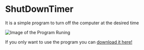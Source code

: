 # ShutDownTimer
It is a simple program to turn off the computer at the desired time

![Image of the Program Runing](https://i.gyazo.com/e12270ee309e1b6d4a78f2f8ae5608ba.png)

If you only want to use the program you can [download it here!](https://github.com/filipessamaral/ShutDownTimer/raw/master/ShutDownTImer/bin/Debug/ShutDownTImer.exe)

